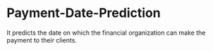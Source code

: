 # Payment-Date-Prediction
It predicts the date on which the financial organization can make the payment to their clients.
